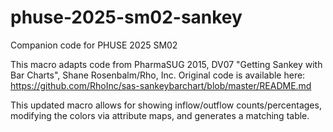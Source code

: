 # phuse-2025-sm02-sankey
Companion code for PHUSE 2025 SM02

This macro adapts code from PharmaSUG 2015, DV07 "Getting Sankey with Bar Charts", Shane Rosenbalm/Rho, Inc. 
Original code is available here: https://github.com/RhoInc/sas-sankeybarchart/blob/master/README.md 

This updated macro allows for showing inflow/outflow counts/percentages, modifying the colors via attribute maps, and generates a matching table.
